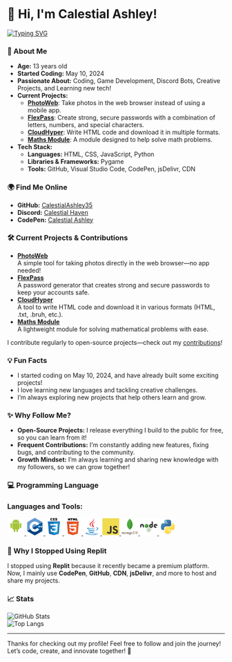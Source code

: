 # 👋 Hi, I'm Calestial Ashley! 

[![Typing SVG](https://readme-typing-svg.demolab.com?font=Fira+Code&pause=1000&color=45F779&background=89141400&width=435&lines=I+love+Potatoes+)](https://git.io/typing-svg)

### 🚀 About Me
- **Age:** 13 years old  
- **Started Coding:** May 10, 2024  
- **Passionate About:** Coding, Game Development, Discord Bots, Creative Projects, and Learning new tech!  
- **Current Projects:**  
  - **[PhotoWeb](https://github.com/CalestialAshley35/PhotoWeb)**: Take photos in the web browser instead of using a mobile app.  
  - **[FlexPass](https://github.com/CalestialAshley35/FlexPass)**: Create strong, secure passwords with a combination of letters, numbers, and special characters.  
  - **[CloudHyper](https://github.com/CalestialAshley35/CloudHyper)**: Write HTML code and download it in multiple formats.  
  - **[Maths Module](https://github.com/CalestialAshley35/Maths-Module)**: A module designed to help solve math problems.  
- **Tech Stack:**  
  - **Languages:** HTML, CSS, JavaScript, Python  
  - **Libraries & Frameworks:** Pygame  
  - **Tools:** GitHub, Visual Studio Code, CodePen, jsDelivr, CDN  

### 🌍 Find Me Online
- **GitHub:** [CalestialAshley35](https://github.com/CalestialAshley35)  
- **Discord:** [Calestial Haven](https://discord.com/invite/SNPKR2bZuZ)  
- **CodePen:** [Calestial Ashley](https://codepen.io/calestialashley)  

### 🛠️ Current Projects & Contributions
- **[PhotoWeb](https://github.com/CalestialAshley35/PhotoWeb)**  
    A simple tool for taking photos directly in the web browser—no app needed!  
- **[FlexPass](https://github.com/CalestialAshley35/FlexPass)**  
    A password generator that creates strong and secure passwords to keep your accounts safe.  
- **[CloudHyper](https://github.com/CalestialAshley35/CloudHyper)**  
    A tool to write HTML code and download it in various formats (HTML, .txt, .bruh, etc.).  
- **[Maths Module](https://github.com/CalestialAshley35/Maths-Module)**  
    A lightweight module for solving mathematical problems with ease.

I contribute regularly to open-source projects—check out my [contributions](https://github.com/CalestialAshley35?tab=contributions)!

### 💡 Fun Facts
- I started coding on May 10, 2024, and have already built some exciting projects!  
- I love learning new languages and tackling creative challenges.  
- I’m always exploring new projects that help others learn and grow.

### ✨ Why Follow Me?
- **Open-Source Projects:** I release everything I build to the public for free, so you can learn from it!  
- **Frequent Contributions:** I’m constantly adding new features, fixing bugs, and contributing to the community.  
- **Growth Mindset:** I’m always learning and sharing new knowledge with my followers, so we can grow together!  

### 💻 Programming Language 
<h3 align="left">Languages and Tools:</h3>
<p align="left"> <a href="https://developer.android.com" target="_blank" rel="noreferrer"> <img src="https://raw.githubusercontent.com/devicons/devicon/master/icons/android/android-original-wordmark.svg" alt="android" width="40" height="40"/> </a> <a href="https://www.w3schools.com/cpp/" target="_blank" rel="noreferrer"> <img src="https://raw.githubusercontent.com/devicons/devicon/master/icons/cplusplus/cplusplus-original.svg" alt="cplusplus" width="40" height="40"/> </a> <a href="https://www.w3schools.com/css/" target="_blank" rel="noreferrer"> <img src="https://raw.githubusercontent.com/devicons/devicon/master/icons/css3/css3-original-wordmark.svg" alt="css3" width="40" height="40"/> </a> <a href="https://www.w3.org/html/" target="_blank" rel="noreferrer"> <img src="https://raw.githubusercontent.com/devicons/devicon/master/icons/html5/html5-original-wordmark.svg" alt="html5" width="40" height="40"/> </a> <a href="https://www.java.com" target="_blank" rel="noreferrer"> <img src="https://raw.githubusercontent.com/devicons/devicon/master/icons/java/java-original.svg" alt="java" width="40" height="40"/> </a> <a href="https://developer.mozilla.org/en-US/docs/Web/JavaScript" target="_blank" rel="noreferrer"> <img src="https://raw.githubusercontent.com/devicons/devicon/master/icons/javascript/javascript-original.svg" alt="javascript" width="40" height="40"/> </a> <a href="https://www.mongodb.com/" target="_blank" rel="noreferrer"> <img src="https://raw.githubusercontent.com/devicons/devicon/master/icons/mongodb/mongodb-original-wordmark.svg" alt="mongodb" width="40" height="40"/> </a> <a href="https://nodejs.org" target="_blank" rel="noreferrer"> <img src="https://raw.githubusercontent.com/devicons/devicon/master/icons/nodejs/nodejs-original-wordmark.svg" alt="nodejs" width="40" height="40"/> </a> <a href="https://www.python.org" target="_blank" rel="noreferrer"> <img src="https://raw.githubusercontent.com/devicons/devicon/master/icons/python/python-original.svg" alt="python" width="40" height="40"/> </a> </p>


### 🚫 Why I Stopped Using Replit
I stopped using **Replit** because it recently became a premium platform. Now, I mainly use **CodePen**, **GitHub**, **CDN**, **jsDelivr**, and more to host and share my projects.

### 📈 Stats
![GitHub Stats](https://github-readme-stats.vercel.app/api?username=CalestialAshley35&show_icons=true&hide_title=true&count_private=true&theme=radical)  
![Top Langs](https://github-readme-stats.vercel.app/api/top-langs/?username=CalestialAshley35&layout=compact&theme=radical)

---

Thanks for checking out my profile! Feel free to follow and join the journey! Let’s code, create, and innovate together! 🚀
